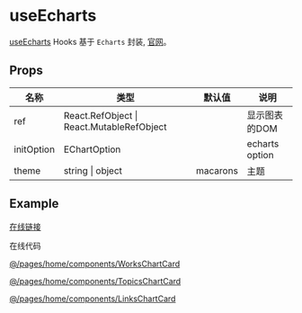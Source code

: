 # useEcharts

[useEcharts](https://github.com/lqsong/admin-antd-react/blob/main/src/hooks/useEcharts.ts) Hooks 基于 `Echarts` 封装, [官网](https://echarts.apache.org)。

## Props

| 名称     | 类型    | 默认值                      | 说明                                                                           |
| -------- | ------ | -------------------------- | ------------------------------------------------------------------------------------- |
| ref    | React.RefObject \| React.MutableRefObject |                      | 显示图表的DOM                                    |
| initOption  | EChartOption |         | echarts option                                                                    |
| theme | string \| object | macarons |  主题 |

## Example

[在线链接](http://demo.admin-antd-react.liqingsong.cc/#/home/workplace)

在线代码

[@/pages/home/components/WorksChartCard](https://github.com/lqsong/admin-antd-react/blob/main/src/pages/home/components/WorksChartCard/index.tsx)

[@/pages/home/components/TopicsChartCard](https://github.com/lqsong/admin-antd-react/blob/main/src/pages/home/components/TopicsChartCard/index.tsx)

[@/pages/home/components/LinksChartCard](https://github.com/lqsong/admin-antd-react/blob/main/src/pages/home/components/LinksChartCard/index.tsx)

